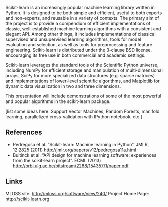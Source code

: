 Scikit-learn is an increasingly popular machine learning library written in Python.  It is designed to be both 
simple and efficient, useful to both experts and non-experts, and reusable in a variety of contexts.  The 
primary aim of the project is to provide a compendium of efficient implementations of classic, well-established 
machine learning algorithms with a consistent and elegant API. Among other things, it includes implementations 
of classical supervised and unsupervised learning algorithms, tools for model evaluation and selection, as 
well as tools for preprocessing and feature engineering. Scikit-learn is distributed under the 3-clause 
BSD license, encouraging its free use in both commercial and academic settings.

Scikit-learn leverages the standard tools of the Scientific Python universe, including NumPy for efficient 
storage and manipulation of multi-dimensional arrays, SciPy for more specialized data structures 
(e.g. sparse matrices) and implementations of lower-level scientific algorithms, and Matplotlib for 
dynamic data visualization in two and three dimensions.

This presentation will include demonstrations of some of the most powerful and popular algorithms in the 
scikit-learn package.

[list some ideas here: Support Vector Machines, Random Forests, manifold learning, 
parallelized cross-validation with IPython notebook, etc.]
     


References
----------
- Pedregosa et al. “Scikit-learn: Machine learning in Python”. 
  JMLR, 12:2825 (2011)
  http://jmlr.org/papers/v12/pedregosa11a.html
- Buitinck et al. “API design for machine learning software: experiences from the scikit-learn project”.
  ECML (2013)
  http://orbi.ulg.ac.be/bitstream/2268/154357/1/paper.pdf

Links
-----
MLOSS site: http://mloss.org/software/view/240/
Project Home Page: http://scikit-learn.org
